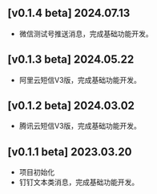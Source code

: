 ## [v0.1.4 beta] 2024.07.13

- 微信测试号推送消息，完成基础功能开发。

  

## [v0.1.3 beta] 2024.05.22

- 阿里云短信V3版，完成基础功能开发。



## [v0.1.2 beta] 2024.03.02

- 腾讯云短信V3版，完成基础功能开发。

  

## [v0.1.1 beta] 2023.03.20

- 项目初始化
- 钉钉文本类消息，完成基础功能开发。

